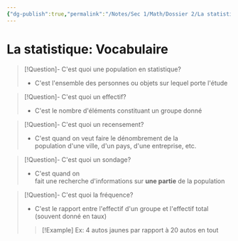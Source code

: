 ```yaml
---
{"dg-publish":true,"permalink":"/Notes/Sec 1/Math/Dossier 2/La statistique Vocabulaire/"}
---
```


# La statistique: Vocabulaire

>[!Question]- C'est quoi une population en statistique?
>- C'est l'ensemble des personnes ou objets sur lequel porte l'étude

>[!Question]- C'est quoi un effectif?
>- C'est le nombre d'éléments constituant un groupe donné

>[!Question]- C'est quoi un recensement?
>- C'est quand on veut faire le dénombrement de la population d'une ville, d'un pays, d'une entreprise, etc.

>[!Question]- C'est quoi un sondage?
>- C'est quand on fait une recherche d'informations sur **une partie** de la population

>[!Question]- C'est quoi la fréquence?
>- C'est le rapport entre l'effectif d'un groupe et l'effectif total (souvent donné en taux)
>>[!Example] Ex: 4 autos jaunes par rapport à 20 autos en tout
